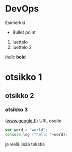 # DevOps
Esimerkki
* Bullet point
1. luettelo
2. luettelo 2

_Italic_
__bold__ 
# otsikko 1
## otsikko 2
### otsikko 3
(www.google.fi) URL osoite

```javascript
var word = "world";
console.log ("hello "+word);
```

ja vielä lisää tekstiä
